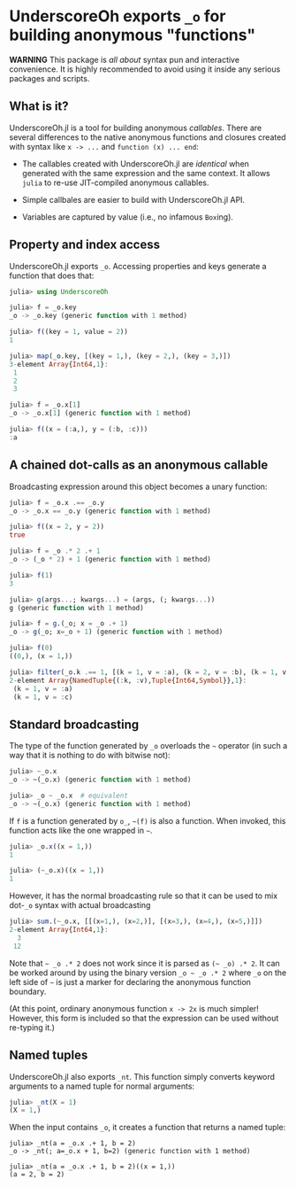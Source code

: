 # UnderscoreOh exports `_o` for building anonymous "functions"

**WARNING** This package is *all about* syntax pun and interactive
convenience.  It is highly recommended to avoid using it inside any
serious packages and scripts.

## What is it?

UnderscoreOh.jl is a tool for building anonymous _callables_.  There
are several differences to the native anonymous functions and closures
created with syntax like `x -> ...` and `function (x) ... end`:

* The callables created with UnderscoreOh.jl are _identical_ when
  generated with the same expression and the same context.  It allows
  `julia` to re-use JIT-compiled anonymous callables.

* Simple callbales are easier to build with UnderscoreOh.jl API.

* Variables are captured by value (i.e., no infamous `Box`ing).

## Property and index access

UnderscoreOh.jl exports `_o`.  Accessing properties and keys generate
a function that does that:

```julia
julia> using UnderscoreOh

julia> f = _o.key
_o -> _o.key (generic function with 1 method)

julia> f((key = 1, value = 2))
1

julia> map(_o.key, [(key = 1,), (key = 2,), (key = 3,)])
3-element Array{Int64,1}:
 1
 2
 3

julia> f = _o.x[1]
_o -> _o.x[1] (generic function with 1 method)

julia> f((x = (:a,), y = (:b, :c)))
:a
```

## A chained dot-calls as an anonymous callable

Broadcasting expression around this object becomes a unary function:

```julia
julia> f = _o.x .== _o.y
_o -> _o.x == _o.y (generic function with 1 method)

julia> f((x = 2, y = 2))
true

julia> f = _o .* 2 .+ 1
_o -> (_o * 2) + 1 (generic function with 1 method)

julia> f(1)
3

julia> g(args...; kwargs...) = (args, (; kwargs...))
g (generic function with 1 method)

julia> f = g.(_o; x = _o .+ 1)
_o -> g(_o; x=_o + 1) (generic function with 1 method)

julia> f(0)
((0,), (x = 1,))

julia> filter(_o.k .== 1, [(k = 1, v = :a), (k = 2, v = :b), (k = 1, v = :c)])
2-element Array{NamedTuple{(:k, :v),Tuple{Int64,Symbol}},1}:
 (k = 1, v = :a)
 (k = 1, v = :c)
```

## Standard broadcasting

The type of the function generated by `_o` overloads the `~` operator
(in such a way that it is nothing to do with bitwise not):

```julia
julia> ~_o.x
_o -> ~(_o.x) (generic function with 1 method)

julia> _o ~ _o.x  # equivalent
_o -> ~(_o.x) (generic function with 1 method)
```

If `f` is a function generated by `o_`, `~(f)` is also a function.
When invoked, this function acts like the one wrapped in `~`.

```julia
julia> _o.x((x = 1,))
1

julia> (~_o.x)((x = 1,))
1
```

However, it has the normal broadcasting rule so that it can be used to
mix dot-`_o` syntax with actual broadcasting

```julia
julia> sum.(~_o.x, [[(x=1,), (x=2,)], [(x=3,), (x=4,), (x=5,)]])
2-element Array{Int64,1}:
  3
 12
```

Note that `~ _o .* 2` does not work since it is parsed as `(~ _o) .* 2`.
It can be worked around by using the binary version `_o ~ _o .* 2`
where `_o` on the left side of `~` is just a marker for declaring the
anonymous function boundary.

(At this point, ordinary anonymous function `x -> 2x` is much simpler!
However, this form is included so that the expression can be used
without re-typing it.)

## Named tuples

UnderscoreOh.jl also exports `_nt`.  This function simply converts
keyword arguments to a named tuple for normal arguments:

```julia
julia> _nt(X = 1)
(X = 1,)
```

When the input contains `_o`, it creates a function that returns a
named tuple:

```
julia> _nt(a = _o.x .+ 1, b = 2)
_o -> _nt(; a=_o.x + 1, b=2) (generic function with 1 method)

julia> _nt(a = _o.x .+ 1, b = 2)((x = 1,))
(a = 2, b = 2)
```
